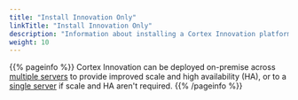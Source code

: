 ```yaml
---
title: "Install Innovation Only"
linkTitle: "Install Innovation Only"
description: "Information about installing a Cortex Innovation platform."
weight: 10
---
```


{{% pageinfo %}}
Cortex Innovation can be deployed on-premise across [multiple servers](multiple-server-with-ha) to provide improved scale and high availability (HA), or to a [single server](single-server-without-ha) if scale and HA aren't required.
{{% /pageinfo %}}
